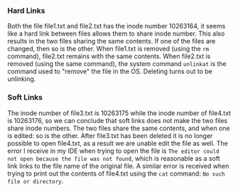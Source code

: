 ### Hard Links
Both the file file1.txt and file2.txt has the inode number 10263164, it seems like a hard link between files allows them to share inode number. This also results in the two files sharing the same contents. If one of the files are changed, then so is the other. When file1.txt is removed (using the ```rm``` command), file2.txt remains with the same contents. When file2.txt is removed (using the same command), the system command ```unlinkat``` is the command used to "remove" the file in the OS. Deleting turns out to be unlinking. 

### Soft Links
The inode number of file3.txt is 10263175 while the inode number of file4.txt is 10263176, so we can conclude that soft links does not make the two files share inode numbers. The two files share the same contents, and when one is edited: so is the other. After file3.txt has been deleted it is no longer possible to open file4.txt, as a result we are unable edit the file as well. The error I receive in my IDE when trying to open the file is ```The editor could not open because the file was not found```, which is reasonable as a soft link links to the file name of the original file. A similar error is received when trying to print out the contents of file4.txt using the ```cat``` command: ```No such file or directory```.
